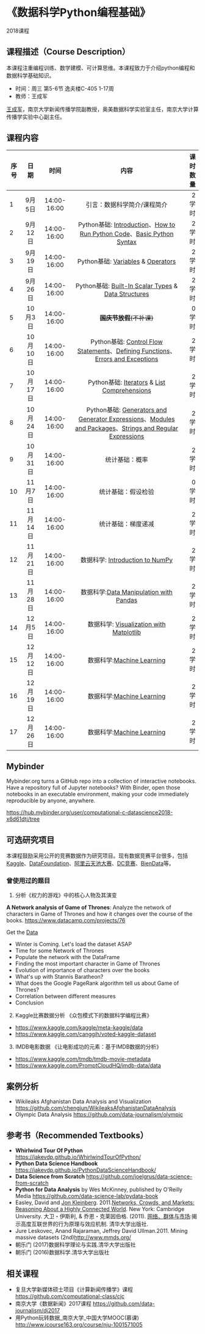# 《数据科学Python编程基础》

2018课程


## 课程描述（Course Description）

本课程注重编程训练、数学建模、可计算思维。本课程致力于介绍python编程和数据科学基础知识。

- 时间：周三 第5-6节 逸夫楼C-405 1-17周
- 教师：王成军

[王成军](http://chengjun.github.io)，南京大学新闻传播学院副教授，奥美数据科学实验室主任，南京大学计算传播学实验中心副主任。

## 课程内容



| 序号          |  日期         |    时间   |内容        | 课时数量   |
| -------------|:-------------:|:-------------:|:-------------:|-----:|
| 1 | 9月5日 | 14:00-16:00 | 引言：数据科学简介/课程简介 | 2学时
| 2 | 9月12日 | 14:00-16:00 | Python基础: [Introduction](/PythonTour/00-Introduction.ipynb)、[How to Run Python Code](/PythonTour/01-How-to-Run-Python-Code.ipynb)、[Basic Python Syntax](/PythonTour/02-Basic-Python-Syntax.ipynb)| 2学时|
| 3 | 9月19日 | 14:00-16:00 |  Python基础: [ Variables](/PythonTour/03-Semantics-Variables.ipynb) & [Operators](/PythonTour/04-Semantics-Operators.ipynb) |2学时|
| 4 | 9月26日 | 14:00-16:00 | Python基础: [Built-In Scalar Types](/PythonTour/05-Built-in-Scalar-Types.ipynb) & [Data Structures](/PythonTour/06-Built-in-Data-Structures.ipynb) | 2学时|
| 5 | 10月3日 | 14:00-16:00 | <del>**国庆节放假**(不补课)</del> | 0学时|
| 6 | 10月10日| 14:00-16:00 | Python基础: [Control Flow Statements](/PythonTour/07-Control-Flow-Statements.ipynb)、[Defining Functions](/PythonTour/08-Defining-Functions.ipynb)、[Errors and Exceptions](/PythonTour/09-Errors-and-Exceptions.ipynb)| 2学时|
| 7 | 10月17日 | 14:00-16:00 | Python基础: [Iterators](/PythonTour/10-Iterators.ipynb) & [List Comprehensions](/PythonTour/11-List-Comprehensions.ipynb)| 2学时|
| 8 | 10月24日 | 14:00-16:00 | Python基础: [Generators and Generator Expressions](/PythonTour/12-Generators.ipynb)、[Modules and Packages](/PythonTour/13-Modules-and-Packages.ipynb)、[Strings and Regular Expressions](/PythonTour/14-Strings-and-Regular-Expressions.ipynb)| 2学时|
| 9 | 10月31日 | 14:00-16:00 | 统计基础：概率 | 2学时|
| 10 | 11月7日 |  14:00-16:00  | 统计基础：假设检验 |0学时|
| 11 | 11月14日 | 14:00-16:00 | 统计基础：梯度递减| 2学时
| 12 | 11月21日 | 14:00-16:00 | 数据科学: [Introduction to NumPy](/PythonDataScience/notebooks/02.00-Introduction-to-NumPy.ipynb)| 2学时|
| 13| 11月28日 | 14:00-16:00 |  数据科学:[Data Manipulation with Pandas](/PythonDataScience/notebooks/03.00-Introduction-to-Pandas.ipynb) | 2学时|
| 14 | 12月5日 | 14:00-16:00 | 数据科学: [Visualization with Matplotlib](/PythonDataScience/notebooks/04.00-Introduction-To-Matplotlib.ipynb) | 2学时|
| 15 | 12月12日| 14:00-16:00 |数据科学:[Machine Learning](/PythonDataScience/notebooks/05.00-Machine-Learning.ipynb)| 2学时|
| 16 | 12月19日 | 14:00-16:00 | 数据科学:[Machine Learning](/PythonDataScience/notebooks/05.00-Machine-Learning.ipynb)| 2学时|
| 17 | 12月26日 | 14:00-16:00 | 数据科学:[Machine Learning](/PythonDataScience/notebooks/05.00-Machine-Learning.ipynb)| 2学时|


## Mybinder
Mybinder.org turns a GitHub repo into a collection of interactive notebooks. Have a repository full of Jupyter notebooks? With Binder, open those notebooks in an executable environment, making your code immediately reproducible by anyone, anywhere.

https://hub.mybinder.org/user/computational-c-datascience2018-x6d61dtj/tree

## 可选研究项目

本课程鼓励采用公开的竞赛数据作为研究项目。现有数据竞赛平台很多，包括[Kaggle](https://www.kaggle.com/)、[DataFoundation](https://www.datafoundation.org/)、[阿里云天池大赛](https://tianchi.aliyun.com/)、[DC竞赛](http://www.dcjingsai.com/static_page/cmpList.html)、[BienData](https://www.biendata.com/)等。

### 曾使用过的题目

1. 分析《权力的游戏》中的核心人物及其演变

**A Network analysis of Game of Thrones**: Analyze the network of characters in Game of Thrones and how it changes over the course of the books. https://www.datacamp.com/projects/76

Get the [Data](https://github.com/computational-class/asoiaf)

* Winter is Coming. Let's load the dataset ASAP
* Time for some Network of Thrones
* Populate the network with the DataFrame
* Finding the most important character in Game of Thrones
* Evolution of importance of characters over the books
* What's up with Stannis Baratheon?
* What does the Google PageRank algorithm tell us about Game of Thrones?
* Correlation between different measures
* Conclusion

2. Kaggle比赛数据分析 《众包模式下的数据科学编程比赛》

* https://www.kaggle.com/kaggle/meta-kaggle/data
* https://www.kaggle.com/canggih/voted-kaggle-dataset

3. IMDB电影数据 《让电影成功的元素：基于IMDB数据的分析》

* https://www.kaggle.com/tmdb/tmdb-movie-metadata
* https://www.kaggle.com/PromptCloudHQ/imdb-data/data

## 案例分析

- Wikileaks Afghanistan Data Analysis and Visualization https://github.com/chengjun/WikileaksAfghanistanDataAnalysis
- Olympic Data Analysis https://github.com/data-journalism/olympic


## 参考书（Recommended Textbooks）

- **Whirlwind Tour Of Python** https://jakevdp.github.io/WhirlwindTourOfPython/
- **Python Data Science Handbook** https://jakevdp.github.io/PythonDataScienceHandbook/
- **Data Science from Scratch** https://github.com/joelgrus/data-science-from-scratch
- **Python for Data Analysis** by Wes McKinney, published by O'Reilly Media https://github.com/data-science-lab/pydata-book
- Easley, David and [Jon Kleinberg](http://www.cs.cornell.edu/home/kleinber/). 2011.[Networks, Crowds, and Markets: Reasoning About a Highly Connected World](http://www.cs.cornell.edu/home/kleinber/networks-book/). New York: Cambridge University. 大卫・伊斯利, & 乔恩・克莱因伯格. (2011). [网络、群体与市场](https://www.baidu.com/s?wd=%E7%BD%91%E7%BB%9C%E3%80%81%E7%BE%A4%E4%BD%93%E4%B8%8E%E5%B8%82%E5%9C%BA):揭示高度互联世界的行为原理与效应机制. 清华大学出版社.
- Jure Leskovec, Anand Rajaraman, Jeffrey David Ullman.2011. Mining massive datasets (2nd)http://www.mmds.org/
- 朝乐门 (2017)数据科学理论与实践.清华大学出版社
- 朝乐门 (2016)数据科学.清华大学出版社



## 相关课程

- 复旦大学新媒体硕士项目《计算新闻传播学》课程  https://github.com/computational-class/cjc
- 南京大学《数据新闻》2017课程 https://github.com/data-journalism/dj2017
- 用Python玩转数据_南京大学_中国大学MOOC(慕课) http://www.icourse163.org/course/nju-1001571005
